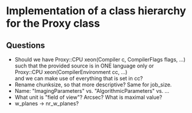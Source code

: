 # Implementation of a class hierarchy for the Proxy class

## Questions

* Should we have 
  Proxy::CPU xeon(Compiler c, CompilerFlags flags, ...)    
  such that the provided source is in ONE language only or    
  Proxy::CPU xeon(CompilerEnvironment cc, ...)    
  and we can make use of everything that is set in cc?
* Rename chunksize, so that more descriptive? Same for job_size.
* Name: "ImagingParameters" vs. "AlgorithmicParameters" vs. ...
* What unit is "field of view"? Arcsec? What is maximal value?
* w_planes -> nr_w_planes?
